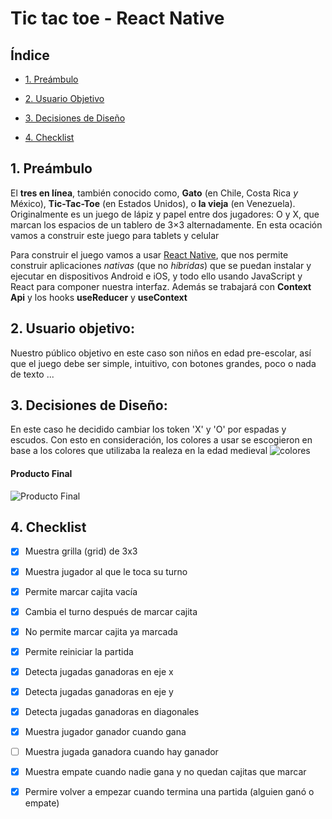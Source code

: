 


# Tic tac toe - React Native
## Índice

*  [1. Preámbulo](#1-preámbulo)

*  [2. Usuario Objetivo](#2-usuario-objetivo)

*  [3. Decisiones de Diseño](#3-decisiones-de-diseño)

*  [4. Checklist](#9-checklist)


## 1. Preámbulo
El **tres en línea**, también conocido como, **Gato** (en Chile, Costa Rica _y_ México), **Tic-Tac-Toe** (en Estados Unidos), o **la vieja** (en Venezuela). Originalmente es un juego de lápiz y papel entre dos jugadores: O y X, que marcan los espacios de un tablero de 3×3 alternadamente. En esta ocación vamos a construir este juego para tablets y celular

Para construir el juego vamos a usar [React Native](https://facebook.github.io/react-native/), que nos permite construir aplicaciones _nativas_ (que no _híbridas_) que se puedan instalar y ejecutar en dispositivos Android e iOS, y todo ello usando JavaScript y React para componer nuestra interfaz. Además se trabajará con **Context Api** y los hooks **useReducer** y **useContext**

## 2. Usuario objetivo:
  Nuestro público objetivo en este caso
   son niños en edad pre-escolar, 
   así que el juego debe ser simple, intuitivo, con botones grandes, 
   poco o nada de texto ...
## 3. Decisiones de Diseño:
En este caso he decidido cambiar los token 'X' y 'O' por espadas y escudos. Con esto en consideración, los colores a usar se escogieron en base a los colores que utilizaba la realeza en la edad medieval
![colores](https://i.ibb.co/b7XhXWd/colores.png)

####  Producto Final
![Producto Final](https://i.ibb.co/t3QKGgv/Screenshot-20200309-020322.jpg](https://i.ibb.co/t3QKGgv/Screenshot-20200309-020322.jpg))

## 4. Checklist


* [x] Muestra grilla (grid) de 3x3

* [x] Muestra jugador al que le toca su turno

* [x] Permite marcar cajita vacía

* [x] Cambia el turno después de marcar cajita

* [x] No permite marcar cajita ya marcada

* [x] Permite reiniciar la partida

* [x] Detecta jugadas ganadoras en eje x

* [x] Detecta jugadas ganadoras en eje y

* [x] Detecta jugadas ganadoras en diagonales

* [x] Muestra jugador ganador cuando gana

* [ ] Muestra jugada ganadora cuando hay ganador

* [x] Muestra empate cuando nadie gana y no quedan cajitas que marcar

* [x] Permire volver a empezar cuando termina una partida (alguien ganó o empate)